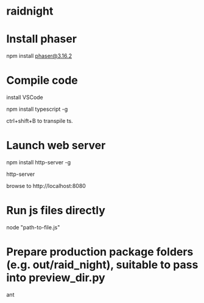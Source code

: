 # raidnight


# Install phaser
npm install phaser@3.16.2


# Compile code
install VSCode

npm install typescript -g

ctrl+shift+B to transpile ts.


# Launch web server
npm install http-server -g

http-server

browse to http://localhost:8080


# Run js files directly
node "path-to-file.js"


# Prepare production package folders (e.g. out/raid_night), suitable to pass into preview_dir.py

ant
